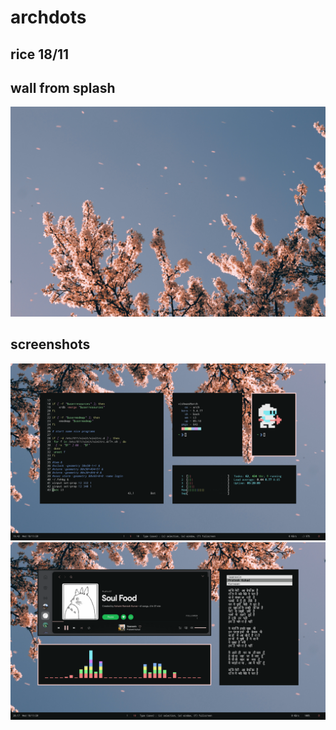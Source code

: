 # archdots

## rice 18/11

## wall from splash 
![](https://raw.githubusercontent.com/vishxm/archdots/2nd/wallpaper.jpg)

## screenshots
![](https://github.com/vishxm/archdots/blob/2nd/scrots/screeshot1.png)
![](https://github.com/vishxm/archdots/blob/2nd/scrots/screenshot2.png)
